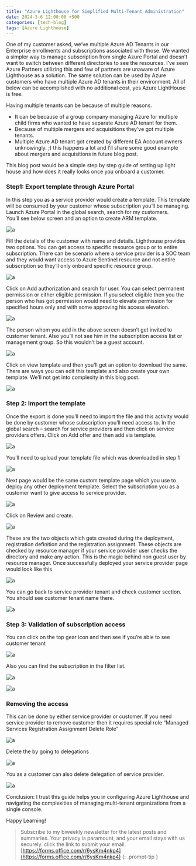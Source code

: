 ```yaml
---
title: "Azure Lighthouse for Simplified Multi-Tenant Administration"
date: 2024-3-6 12:00:00 +500
categories: [tech-blog]
tags: [Azure Lighthouse]
---
```


One of my customer asked, we’ve multiple Azure AD Tenants in our Enterprise enrollments and subscriptions associated with those. We wanted a simpler way to manage subscription from single Azure Portal and doesn’t want to switch between different directories to see the resources.
I’ve seen Azure Partners utilizing this and few of partners are unaware of Azure Lighthouse as a solution. The same solution can be used by Azure customers who have multiple Azure AD tenants in their environment. All of below can be accomplished with no additional cost, yes Azure LightHouse is free.

Having multiple tenants can be because of multiple reasons. 

* It can be because of a group company managing Azure for multiple child firms who wanted to have separate Azure AD tenant for them.
* Because of multiple mergers and acquisitions they’ve got multiple tenants.
* Multiple Azure AD tenant got created by different EA Account owners unknowingly. ;) this happens a lot and I’ll share some good example about mergers and acquisitions in future blog post.

This blog post would be a simple step by step guide of setting up light house and how does it really looks once you onboard a customer.
### Step1: Export template through Azure Portal

In this step you as a service provider would create a template. This template will be consumed by your customer whose subscription you’ll be managing.\
Launch Azure Portal in the global search, search for my customers.\
You’ll see below screen and an option to create ARM template.

![a](https://raw.githubusercontent.com/qureshiaquib/qureshiaquib.github.io/main/assets/06032024/picture1.jpg)

Fill the details of the customer with name and details. Lighthouse provides two options. You can get access to specific resource group or to entire subscription. There can be scenario where a service provider is a SOC team and they would want access to Azure Sentinel resource and not entire subscription so they’ll only onboard specific resource group. 

![a](https://raw.githubusercontent.com/qureshiaquib/qureshiaquib.github.io/main/assets/06032024/picture2.jpg)

Click on Add authorization and search for user.
You can select permanent permission or either eligible permission. If you select eligible then you the person who has got permission would need to elevate permission for specified hours only and with some approving his access elevation.

![a](https://raw.githubusercontent.com/qureshiaquib/qureshiaquib.github.io/main/assets/06032024/picture3.jpg)

The person whom you add in the above screen doesn’t get invited to customer tenant. Also you’ll not see him in the subscription access list or management group. So this wouldn’t be a guest account.

![a](https://raw.githubusercontent.com/qureshiaquib/qureshiaquib.github.io/main/assets/06032024/picture4.jpg)

Click on view template and then you’ll get an option to download the same. There are ways you can edit this template and also create your own template. We’ll not get into complexity in this blog post. 

![a](https://raw.githubusercontent.com/qureshiaquib/qureshiaquib.github.io/main/assets/06032024/picture5.jpg)

### Step 2: Import the template

Once the export is done you’ll need to import the file and this activity would be done by customer whose subscription you’ll need access to.
In the global search – search for service providers and then click on service providers offers.
Click on Add offer and then add via template. 

![a](https://raw.githubusercontent.com/qureshiaquib/qureshiaquib.github.io/main/assets/06032024/picture6.jpg)

You’ll need to upload your template file which was downloaded in step 1

![a](https://raw.githubusercontent.com/qureshiaquib/qureshiaquib.github.io/main/assets/06032024/picture7.jpg)

Next page would be the same custom template page which you use to deploy any other deployment template. Select the subscription you as a customer want to give access to service provider.

![a](https://raw.githubusercontent.com/qureshiaquib/qureshiaquib.github.io/main/assets/06032024/picture8.jpg)

Click on Review and create.

![a](https://raw.githubusercontent.com/qureshiaquib/qureshiaquib.github.io/main/assets/06032024/picture9.jpg)

These are the two objects which gets created during the deployment, registration definition and the registration assignment. These objects are checked by resource manager if your service provider user checks the directory and make any action. This is the magic behind non guest user by resource manager.
Once successfully deployed your service provider page would look like this

![a](https://raw.githubusercontent.com/qureshiaquib/qureshiaquib.github.io/main/assets/06032024/picture10.jpg)

You can go back to service provider tenant and check customer section. You should see customer tenant name there.

![a](https://raw.githubusercontent.com/qureshiaquib/qureshiaquib.github.io/main/assets/06032024/picture11.jpg)

### Step 3: Validation of subscription access
You can click on the top gear icon and then see if you’re able to see customer tenant

![a](https://raw.githubusercontent.com/qureshiaquib/qureshiaquib.github.io/main/assets/06032024/picture12.jpg)

Also you can find the subscription in the filter list.

![a](https://raw.githubusercontent.com/qureshiaquib/qureshiaquib.github.io/main/assets/06032024/picture13.jpg)

![a](https://raw.githubusercontent.com/qureshiaquib/qureshiaquib.github.io/main/assets/06032024/picture14.jpg)

### Removing the access
This can be done by either service provider or customer.
If you need service provider to remove customer then it requires special role “Managed Services Registration Assignment Delete Role”

![a](https://raw.githubusercontent.com/qureshiaquib/qureshiaquib.github.io/main/assets/06032024/picture15.jpg)

Delete the by going to delegations

![a](https://raw.githubusercontent.com/qureshiaquib/qureshiaquib.github.io/main/assets/06032024/picture16.jpg)

You as a customer can also delete delegation of service provider.

![a](https://raw.githubusercontent.com/qureshiaquib/qureshiaquib.github.io/main/assets/06032024/picture17.jpg)

Conclusion: I trust this guide helps you in configuring Azure Lighthouse and navigating the complexities of managing multi-tenant organizations from a single console.

Happy Learning!

>Subscribe to my biweekly newsletter for the latest posts and summaries. Your privacy is paramount, and your email stays with us securely.
click the link to submit your email.
[https://forms.office.com/r/6ysKm4nkp4](https://forms.office.com/r/6ysKm4nkp4)
{: .prompt-tip }